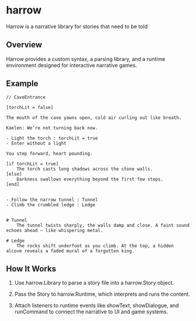 # harrow
Harrow is a narrative library for stories that need to be told

## Overview
Harrow provides a custom syntax, a parsing library, and a runtime environment designed for interactive narrative games.

## Example


```twee
// CaveEntrance

[torchLit = false]

The mouth of the cave yawns open, cold air curling out like breath.

Kaelen: We’re not turning back now.

- Light the torch : torchLit = true
- Enter without a light

You step forward, heart pounding.

[if torchLit = true]
    The torch casts long shadows across the stone walls.
[else]
    Darkness swallows everything beyond the first few steps.
[end]


- Follow the narrow tunnel : Tunnel
- Climb the crumbled ledge : Ledge


# Tunnel
    The tunnel twists sharply, the walls damp and close. A faint sound echoes ahead — like whispering metal.

# Ledge
    The rocks shift underfoot as you climb. At the top, a hidden alcove reveals a faded mural of a forgotten king.
```

## How It Works
1. Use harrow.Library to parse a story file into a harrow.Story object.

2. Pass the Story to harrow.Runtime, which interprets and runs the content.

3. Attach listeners to runtime events like showText, showDialogue, and runCommand to connect the narrative to UI and game systems.